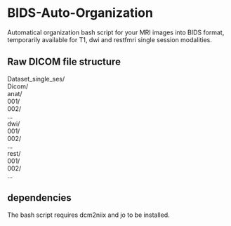 # BIDS-Auto-Organization

Automatical organization bash script for your MRI images into BIDS format, temporarily available for T1, dwi and restfmri single session modalities.

## Raw DICOM file structure

Dataset_single_ses/<br>
  Dicom/<br>
    anat/<br>
      001/<br>
      002/<br>
      ...<br>
    dwi/<br>
      001/<br>
      002/<br>
      ...<br>
    rest/<br>
      001/<br>
      002/<br>
      ...<br>

## dependencies

The bash script requires dcm2niix and jo to be installed.
